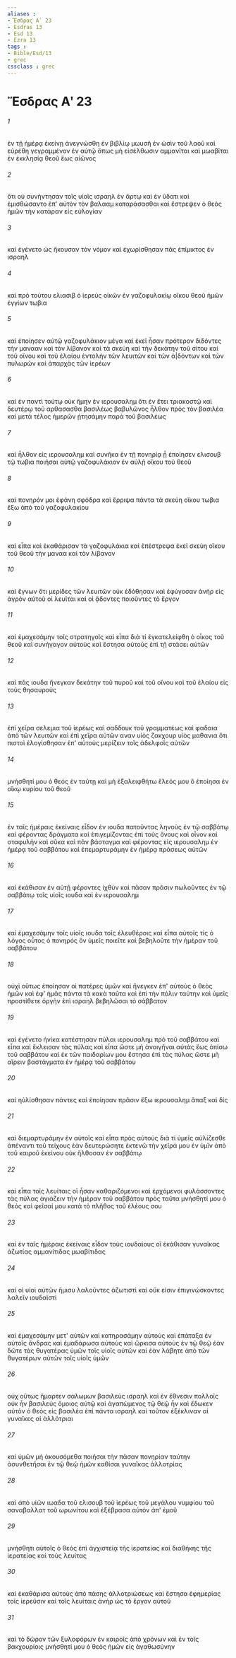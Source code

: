 ```yaml
---
aliases : 
- Ἔσδρας Αʹ 23
- Esdras 13
- Esd 13
- Ezra 13
tags : 
- Bible/Esd/13
- grec
cssclass : grec
---
```


# Ἔσδρας Αʹ 23

###### 1
ἐν τῇ ἡμέρᾳ ἐκείνῃ ἀνεγνώσθη ἐν βιβλίῳ μωυσῆ ἐν ὠσὶν τοῦ λαοῦ καὶ εὑρέθη γεγραμμένον ἐν αὐτῷ ὅπως μὴ εἰσέλθωσιν αμμανῖται καὶ μωαβῖται ἐν ἐκκλησίᾳ θεοῦ ἕως αἰῶνος
###### 2
ὅτι οὐ συνήντησαν τοῖς υἱοῖς ισραηλ ἐν ἄρτῳ καὶ ἐν ὕδατι καὶ ἐμισθώσαντο ἐπ' αὐτὸν τὸν βαλααμ καταράσασθαι καὶ ἔστρεψεν ὁ θεὸς ἡμῶν τὴν κατάραν εἰς εὐλογίαν
###### 3
καὶ ἐγένετο ὡς ἤκουσαν τὸν νόμον καὶ ἐχωρίσθησαν πᾶς ἐπίμικτος ἐν ισραηλ
###### 4
καὶ πρὸ τούτου ελιασιβ ὁ ἱερεὺς οἰκῶν ἐν γαζοφυλακίῳ οἴκου θεοῦ ἡμῶν ἐγγίων τωβια
###### 5
καὶ ἐποίησεν αὐτῷ γαζοφυλάκιον μέγα καὶ ἐκεῖ ἦσαν πρότερον διδόντες τὴν μανααν καὶ τὸν λίβανον καὶ τὰ σκεύη καὶ τὴν δεκάτην τοῦ σίτου καὶ τοῦ οἴνου καὶ τοῦ ἐλαίου ἐντολὴν τῶν λευιτῶν καὶ τῶν ἀ|δόντων καὶ τῶν πυλωρῶν καὶ ἀπαρχὰς τῶν ἱερέων
###### 6
καὶ ἐν παντὶ τούτῳ οὐκ ἤμην ἐν ιερουσαλημ ὅτι ἐν ἔτει τριακοστῷ καὶ δευτέρῳ τοῦ αρθασασθα βασιλέως βαβυλῶνος ἦλθον πρὸς τὸν βασιλέα καὶ μετὰ τέλος ἡμερῶν ᾐτησάμην παρὰ τοῦ βασιλέως
###### 7
καὶ ἦλθον εἰς ιερουσαλημ καὶ συνῆκα ἐν τῇ πονηρίᾳ ᾗ ἐποίησεν ελισουβ τῷ τωβια ποιῆσαι αὐτῷ γαζοφυλάκιον ἐν αὐλῇ οἴκου τοῦ θεοῦ
###### 8
καὶ πονηρόν μοι ἐφάνη σφόδρα καὶ ἔρριψα πάντα τὰ σκεύη οἴκου τωβια ἔξω ἀπὸ τοῦ γαζοφυλακίου
###### 9
καὶ εἶπα καὶ ἐκαθάρισαν τὰ γαζοφυλάκια καὶ ἐπέστρεψα ἐκεῖ σκεύη οἴκου τοῦ θεοῦ τὴν μαναα καὶ τὸν λίβανον
###### 10
καὶ ἔγνων ὅτι μερίδες τῶν λευιτῶν οὐκ ἐδόθησαν καὶ ἐφύγοσαν ἀνὴρ εἰς ἀγρὸν αὐτοῦ οἱ λευῖται καὶ οἱ ᾄδοντες ποιοῦντες τὸ ἔργον
###### 11
καὶ ἐμαχεσάμην τοῖς στρατηγοῖς καὶ εἶπα διὰ τί ἐγκατελείφθη ὁ οἶκος τοῦ θεοῦ καὶ συνήγαγον αὐτοὺς καὶ ἔστησα αὐτοὺς ἐπὶ τῇ στάσει αὐτῶν
###### 12
καὶ πᾶς ιουδα ἤνεγκαν δεκάτην τοῦ πυροῦ καὶ τοῦ οἴνου καὶ τοῦ ἐλαίου εἰς τοὺς θησαυροὺς
###### 13
ἐπὶ χεῖρα σελεμια τοῦ ἱερέως καὶ σαδδουκ τοῦ γραμματέως καὶ φαδαια ἀπὸ τῶν λευιτῶν καὶ ἐπὶ χεῖρα αὐτῶν αναν υἱὸς ζακχουρ υἱὸς μαθανια ὅτι πιστοὶ ἐλογίσθησαν ἐπ' αὐτοὺς μερίζειν τοῖς ἀδελφοῖς αὐτῶν
###### 14
μνήσθητί μου ὁ θεός ἐν ταύτῃ καὶ μὴ ἐξαλειφθήτω ἔλεός μου ὃ ἐποίησα ἐν οἴκῳ κυρίου τοῦ θεοῦ
###### 15
ἐν ταῖς ἡμέραις ἐκείναις εἶδον ἐν ιουδα πατοῦντας ληνοὺς ἐν τῷ σαββάτῳ καὶ φέροντας δράγματα καὶ ἐπιγεμίζοντας ἐπὶ τοὺς ὄνους καὶ οἶνον καὶ σταφυλὴν καὶ σῦκα καὶ πᾶν βάσταγμα καὶ φέροντας εἰς ιερουσαλημ ἐν ἡμέρᾳ τοῦ σαββάτου καὶ ἐπεμαρτυράμην ἐν ἡμέρᾳ πράσεως αὐτῶν
###### 16
καὶ ἐκάθισαν ἐν αὐτῇ φέροντες ἰχθὺν καὶ πᾶσαν πρᾶσιν πωλοῦντες ἐν τῷ σαββάτῳ τοῖς υἱοῖς ιουδα καὶ ἐν ιερουσαλημ
###### 17
καὶ ἐμαχεσάμην τοῖς υἱοῖς ιουδα τοῖς ἐλευθέροις καὶ εἶπα αὐτοῖς τίς ὁ λόγος οὗτος ὁ πονηρός ὃν ὑμεῖς ποιεῖτε καὶ βεβηλοῦτε τὴν ἡμέραν τοῦ σαββάτου
###### 18
οὐχὶ οὕτως ἐποίησαν οἱ πατέρες ὑμῶν καὶ ἤνεγκεν ἐπ' αὐτοὺς ὁ θεὸς ἡμῶν καὶ ἐφ' ἡμᾶς πάντα τὰ κακὰ ταῦτα καὶ ἐπὶ τὴν πόλιν ταύτην καὶ ὑμεῖς προστίθετε ὀργὴν ἐπὶ ισραηλ βεβηλῶσαι τὸ σάββατον
###### 19
καὶ ἐγένετο ἡνίκα κατέστησαν πύλαι ιερουσαλημ πρὸ τοῦ σαββάτου καὶ εἶπα καὶ ἔκλεισαν τὰς πύλας καὶ εἶπα ὥστε μὴ ἀνοιγῆναι αὐτὰς ἕως ὀπίσω τοῦ σαββάτου καὶ ἐκ τῶν παιδαρίων μου ἔστησα ἐπὶ τὰς πύλας ὥστε μὴ αἴρειν βαστάγματα ἐν ἡμέρᾳ τοῦ σαββάτου
###### 20
καὶ ηὐλίσθησαν πάντες καὶ ἐποίησαν πρᾶσιν ἔξω ιερουσαλημ ἅπαξ καὶ δίς
###### 21
καὶ διεμαρτυράμην ἐν αὐτοῖς καὶ εἶπα πρὸς αὐτούς διὰ τί ὑμεῖς αὐλίζεσθε ἀπέναντι τοῦ τείχους ἐὰν δευτερώσητε ἐκτενῶ τὴν χεῖρά μου ἐν ὑμῖν ἀπὸ τοῦ καιροῦ ἐκείνου οὐκ ἤλθοσαν ἐν σαββάτῳ
###### 22
καὶ εἶπα τοῖς λευίταις οἳ ἦσαν καθαριζόμενοι καὶ ἐρχόμενοι φυλάσσοντες τὰς πύλας ἁγιάζειν τὴν ἡμέραν τοῦ σαββάτου πρὸς ταῦτα μνήσθητί μου ὁ θεός καὶ φεῖσαί μου κατὰ τὸ πλῆθος τοῦ ἐλέους σου
###### 23
καὶ ἐν ταῖς ἡμέραις ἐκείναις εἶδον τοὺς ιουδαίους οἳ ἐκάθισαν γυναῖκας ἀζωτίας αμμανίτιδας μωαβίτιδας
###### 24
καὶ οἱ υἱοὶ αὐτῶν ἥμισυ λαλοῦντες ἀζωτιστὶ καὶ οὔκ εἰσιν ἐπιγινώσκοντες λαλεῖν ιουδαϊστί
###### 25
καὶ ἐμαχεσάμην μετ' αὐτῶν καὶ κατηρασάμην αὐτοὺς καὶ ἐπάταξα ἐν αὐτοῖς ἄνδρας καὶ ἐμαδάρωσα αὐτοὺς καὶ ὥρκισα αὐτοὺς ἐν τῷ θεῷ ἐὰν δῶτε τὰς θυγατέρας ὑμῶν τοῖς υἱοῖς αὐτῶν καὶ ἐὰν λάβητε ἀπὸ τῶν θυγατέρων αὐτῶν τοῖς υἱοῖς ὑμῶν
###### 26
οὐχ οὕτως ἥμαρτεν σαλωμων βασιλεὺς ισραηλ καὶ ἐν ἔθνεσιν πολλοῖς οὐκ ἦν βασιλεὺς ὅμοιος αὐτῷ καὶ ἀγαπώμενος τῷ θεῷ ἦν καὶ ἔδωκεν αὐτὸν ὁ θεὸς εἰς βασιλέα ἐπὶ πάντα ισραηλ καὶ τοῦτον ἐξέκλιναν αἱ γυναῖκες αἱ ἀλλότριαι
###### 27
καὶ ὑμῶν μὴ ἀκουσόμεθα ποιῆσαι τὴν πᾶσαν πονηρίαν ταύτην ἀσυνθετῆσαι ἐν τῷ θεῷ ἡμῶν καθίσαι γυναῖκας ἀλλοτρίας
###### 28
καὶ ἀπὸ υἱῶν ιωαδα τοῦ ελισουβ τοῦ ἱερέως τοῦ μεγάλου νυμφίου τοῦ σαναβαλλατ τοῦ ωρωνίτου καὶ ἐξέβρασα αὐτὸν ἀπ' ἐμοῦ
###### 29
μνήσθητι αὐτοῖς ὁ θεός ἐπὶ ἀγχιστείᾳ τῆς ἱερατείας καὶ διαθήκης τῆς ἱερατείας καὶ τοὺς λευίτας
###### 30
καὶ ἐκαθάρισα αὐτοὺς ἀπὸ πάσης ἀλλοτριώσεως καὶ ἔστησα ἐφημερίας τοῖς ἱερεῦσιν καὶ τοῖς λευίταις ἀνὴρ ὡς τὸ ἔργον αὐτοῦ
###### 31
καὶ τὸ δῶρον τῶν ξυλοφόρων ἐν καιροῖς ἀπὸ χρόνων καὶ ἐν τοῖς βακχουρίοις μνήσθητί μου ὁ θεὸς ἡμῶν εἰς ἀγαθωσύνην

